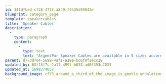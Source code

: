 ```yaml
---
id: 341dfbed-cf28-471f-a849-f9435d99841e
blueprint: category_page
template: speakercables
title: 'Speaker Cables'
description:
  -
    type: paragraph
    content:
      -
        type: text
        text: "ArgentPur Speaker Cables are available in 5 sizes according to current capacity. Choose among the gauges to match your loudspeakers' sensitivity and length requirements."
parent: d773d704-5699-4af1-a19e-bc6f8f1ecc29
updated_by: 63f13f7c-2a11-499f-b033-ad0f353c2031
updated_at: 1698374657
background_image: cf73_around_a_third_of_the_image_is_gentle_undulating_lines_of__57f98fed-9b7c-4b95-93b5-261ec80452b9.png
---
```

